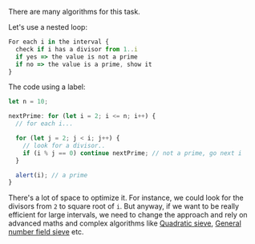 There are many algorithms for this task.

Let's use a nested loop:

```js
For each i in the interval {
  check if i has a divisor from 1..i
  if yes => the value is not a prime
  if no => the value is a prime, show it
}
```

The code using a label:

```js run
let n = 10;

nextPrime: for (let i = 2; i <= n; i++) {
  // for each i...

  for (let j = 2; j < i; j++) {
    // look for a divisor..
    if (i % j == 0) continue nextPrime; // not a prime, go next i
  }

  alert(i); // a prime
}
```

There's a lot of space to optimize it. For instance, we could look for the divisors from `2` to square root of `i`. But anyway, if we want to be really efficient for large intervals, we need to change the approach and rely on advanced maths and complex algorithms like [Quadratic sieve](https://en.wikipedia.org/wiki/Quadratic_sieve), [General number field sieve](https://en.wikipedia.org/wiki/General_number_field_sieve) etc.
